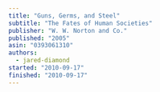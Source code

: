 ```yaml
---
title: "Guns, Germs, and Steel"
subtitle: "The Fates of Human Societies"
publisher: "W. W. Norton and Co."
published: "2005"
asin: "0393061310"
authors:
  - jared-diamond
started: "2010-09-17"
finished: "2010-09-17"
---
```

